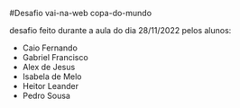 #Desafio vai-na-web copa-do-mundo

desafio feito durante a aula do dia 28/11/2022 pelos alunos:

* Caio Fernando
* Gabriel Francisco
* Alex de Jesus
* Isabela de Melo
* Heitor Leander
* Pedro Sousa